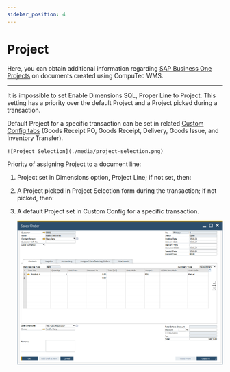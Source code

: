 ```yaml
---
sidebar_position: 4
---
```


# Project

Here, you can obtain additional information regarding [SAP Business One Projects](/docs/processforce/user-guide/costing-material-and-resources/projects) on documents created using CompuTec WMS.

---

It is impossible to set Enable Dimensions SQL, Proper Line to Project. This setting has a priority over the default Project and a Project picked during a transaction.

Default Project for a specific transaction can be set in related [Custom Config tabs](../administrator-guide/custom-configuration/overview.md) (Goods Receipt PO, Goods Receipt, Delivery, Goods Issue, and Inventory Transfer).

    ![Project Selection](./media/project-selection.png)

Priority of assigning Project to a document line:

1. Project set in Dimensions option, Project Line; if not set, then:
2. A Project picked in Project Selection form during the transaction; if not picked, then:
3. A default Project set in Custom Config for a specific transaction.

    ![Assigning Project](./media/sales-order.png)
